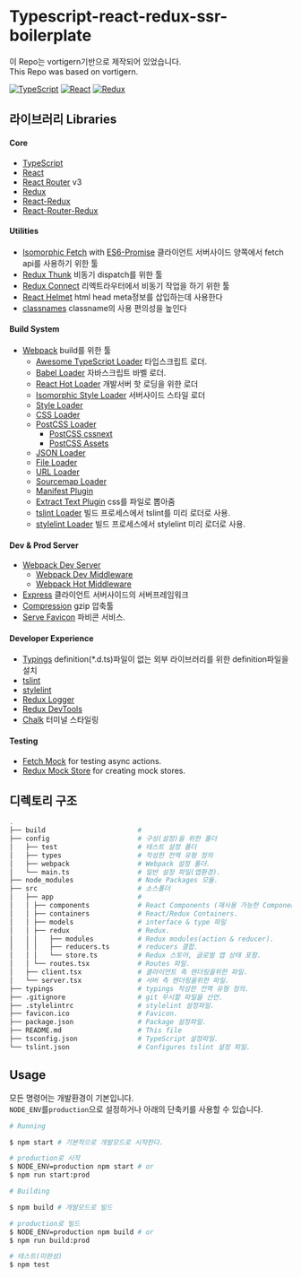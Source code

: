 # Typescript-react-redux-ssr-boilerplate
이 Repo는 vortigern기반으로 제작되어 있었습니다.<br>
This Repo was based on vortigern.

[![TypeScript](https://barbaruploads.s3.amazonaws.com/bicoz/typescript.png)](https://www.typescriptlang.org/)
[![React](https://barbaruploads.s3.amazonaws.com/bicoz/react.png)](https://github.com/facebook/react)
[![Redux](https://barbaruploads.s3.amazonaws.com/bicoz/redux.png)](https://github.com/reactjs/redux)


## 라이브러리 Libraries

#### Core
- [TypeScript](https://www.typescriptlang.org/)
- [React](https://github.com/facebook/react)
- [React Router](https://github.com/reactjs/react-router) v3
- [Redux](https://github.com/reactjs/redux)
- [React-Redux](https://github.com/reactjs/react-redux)
- [React-Router-Redux](https://github.com/reactjs/react-router-redux)

#### Utilities
- [Isomorphic Fetch](https://github.com/matthew-andrews/isomorphic-fetch) with [ES6-Promise](https://github.com/stefanpenner/es6-promise) 클라이언트 서버사이드 양쪽에서 fetch api를 사용하기 위한 툴
- [Redux Thunk](https://github.com/gaearon/redux-thunk) 비동기 dispatch를 위한 툴
- [Redux Connect](https://github.com/makeomatic/redux-connect) 리엑트라우터에서 비동기 작업을 하기 위한 툴
- [React Helmet](https://github.com/nfl/react-helmet) html head meta정보를 삽입하는데 사용한다
- [classnames](https://github.com/JedWatson/classnames) classname의 사용 편의성을 높인다

#### Build System
- [Webpack](https://github.com/webpack/webpack) build를 위한 툴
  - [Awesome TypeScript Loader](https://github.com/s-panferov/awesome-typescript-loader) 타입스크립트 로더.
  - [Babel Loader](https://github.com/babel/babel-loader) 자바스크립트 바벨 로더.
  - [React Hot Loader](https://github.com/gaearon/react-hot-loader) 개발서버 핫 로딩을 위한 로더
  - [Isomorphic Style Loader](https://github.com/kriasoft/isomorphic-style-loader) 서버사이드 스타일 로더
  - [Style Loader](https://github.com/webpack/style-loader)
  - [CSS Loader](https://github.com/webpack/css-loader)
  - [PostCSS Loader](https://github.com/postcss/postcss)
    - [PostCSS cssnext](https://github.com/MoOx/postcss-cssnext)
    - [PostCSS Assets](https://github.com/assetsjs/postcss-assets)
  - [JSON Loader](https://github.com/webpack/json-loader)
  - [File Loader](https://github.com/webpack/file-loader)
  - [URL Loader](https://github.com/webpack/url-loader)
  - [Sourcemap Loader](https://github.com/webpack/source-map-loader)
  - [Manifest Plugin](https://github.com/danethurber/webpack-manifest-plugin)
  - [Extract Text Plugin](https://github.com/webpack/extract-text-webpack-plugin) css를 파일로 뽑아줌
  - [tslint Loader](https://github.com/wbuchwalter/tslint-loader) 빌드 프로세스에서 tslint를 미리 로더로 사용.
  - [stylelint Loader](https://github.com/adrianhall/stylelint-loader) 빌드 프로세스에서 stylelint 미리 로더로 사용.

#### Dev & Prod Server
- [Webpack Dev Server](https://github.com/webpack/webpack-dev-server)
  - [Webpack Dev Middleware](https://github.com/webpack/webpack-dev-middleware)
  - [Webpack Hot Middleware](https://github.com/webpack/webpack-hot-middleware)
- [Express](https://github.com/expressjs/express) 클라이언트 서버사이드의 서버프레임워크
- [Compression](https://github.com/expressjs/compression) gzip 압축툴
- [Serve Favicon](https://github.com/expressjs/serve-favicon) 파비콘 서비스.

#### Developer Experience
- [Typings](https://github.com/typings/typings) definition(*.d.ts)파일이 없는 외부 라이브러리를 위한 definition파일을 설치
- [tslint](https://github.com/palantir/tslint)
- [stylelint](https://github.com/stylelint/stylelint)
- [Redux Logger](https://github.com/theaqua/redux-logger)
- [Redux DevTools](https://github.com/gaearon/redux-devtools)
- [Chalk](https://github.com/chalk/chalk) 터미널 스타일링

#### Testing
- [Fetch Mock](https://github.com/wheresrhys/fetch-mock) for testing async actions.
- [Redux Mock Store](https://github.com/arnaudbenard/redux-mock-store) for creating mock stores.

## 디렉토리 구조
```bash
.
├── build                       #
├── config                      # 구성(설정)을 위한 폴더
│   ├── test                    # 테스트 설정 폴더
│   ├── types                   # 작성한 전역 유형 정의
│   ├── webpack                 # Webpack 설정 폴더.
│   └── main.ts                 # 일반 설정 파일(앱환경).
├── node_modules                # Node Packages 모듈.
├── src                         # 소스폴더
│   ├── app                     #
│   │ ├── components            # React Components (재사용 가능한 Components).
│   │ ├── containers            # React/Redux Containers.
│   │ ├── models                # interface & type 파일
│   │ ├── redux                 # Redux.
│   │ │   ├── modules           # Redux modules(action & reducer).
│   │ │   ├── reducers.ts       # reducers 결합.
│   │ │   └── store.ts          # Redux 스토어, 글로벌 앱 상태 포함.
│   │ └── routes.tsx            # Routes 파일.
│   ├── client.tsx              # 클라이언트 측 렌더링을위한 파일.
│   └── server.tsx              # 서버 측 렌더링을위한 파일.
├── typings                     # typings 작성한 전역 유형 정의.
├── .gitignore                  # git 무시할 파일을 선언.
├── .stylelintrc                # stylelint 설정파일.
├── favicon.ico                 # Favicon.
├── package.json                # Package 설정파일.
├── README.md                   # This file
├── tsconfig.json               # TypeScript 설정파일.
└── tslint.json                 # Configures tslint 설정 파일.
```
## Usage

모든 명령어는 개발환경이 기본입니다. <br>
`NODE_ENV`를`production`으로 설정하거나 아래의 단축키를 사용할 수 있습니다.

```bash
# Running

$ npm start # 기본적으로 개발모드로 시작한다.

# production로 시작
$ NODE_ENV=production npm start # or
$ npm run start:prod

# Building

$ npm build # 개발모드로 빌드

# production로 빌드
$ NODE_ENV=production npm build # or
$ npm run build:prod

# 테스트(미완성)
$ npm test
```